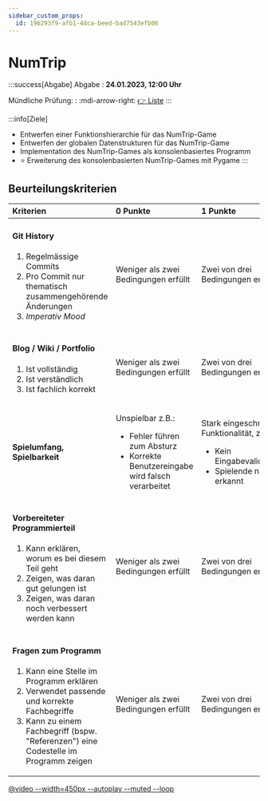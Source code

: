 ```yaml
---
sidebar_custom_props:
  id: 196293f9-afb1-4dca-beed-bad7543efb06
---
```


# NumTrip

:::success[Abgabe]
Abgabe
: **24.01.2023, 12:00 Uhr**

Mündliche Prüfung:
: :mdi-arrow-right: [👉 Liste](https://erzbe.sharepoint.com/:x:/r/sites/24EFInformatik/Freigegebene%20Dokumente/General/Numtrip-Pr%C3%BCfungsliste.xlsx?d=wd9ee8636912346d2b702249f2ad7f0bc&csf=1&web=1&e=Z48pUW)
:::

:::info[Ziele]
- Entwerfen einer Funktionshierarchie für das NumTrip-Game
- Entwerfen der globalen Datenstrukturen für das NumTrip-Game
- Implementation des NumTrip-Games als konsolenbasiertes Programm
- ⭐️ Erweiterung des konsolenbasierten NumTrip-Games mit Pygame
:::

## Beurteilungskriterien

<table>
<thead>
<tr>
<th align="left">Kriterien</th>
<th align="left">0 Punkte</th>
<th align="left">1 Punkte</th>
<th align="left">2 Punkte</th>
<th align="left">3 Punkte</th>
</tr>
</thead>
<tr>
<td align="left">


#### Git History
1. Regelmässige Commits
2. Pro Commit nur thematisch zusammengehörende Änderungen 
3. *Imperativ Mood* 

</td>
<td align="left">

Weniger als zwei Bedingungen erfüllt
</td>
<td align="left">

Zwei von drei Bedingungen 
erfüllt
</td>
<td align="left">Alle drei Bedingungen erfüllt, 
kleinere Mängel</td>
<td align="left">Alle drei Bedingungen sind vollständig erfüllt</td>
</tr>
<tr>
<td align="left">


#### Blog / Wiki / Portfolio
1. Ist vollständig
2. Ist verständlich
3. Ist fachlich korrekt

</td>
<td align="left">

Weniger als zwei Bedingungen erfüllt
</td>
<td align="left">

Zwei von drei Bedingungen 
erfüllt
</td>
<td align="left">Alle drei Bedingungen erfüllt, 
kleinere Mängel</td>
<td align="left">Alle drei Bedingungen sind vollständig erfüllt</td>
</tr>
<tr>
<td align="left">

#### Spielumfang, Spielbarkeit

</td>
<td align="left">

Unspielbar z.B.:
- Fehler führen zum 
Absturz
- Korrekte 
Benutzereingabe wird 
falsch verarbeitet

</td>
<td align="left">

Stark eingeschränkte 
Funktionalität, z.B.:
- Kein Eingabevalidierung
- Spielende nicht erkannt

</td>
<td align="left">

Leicht eingeschränkte 
Funktionalität:
- Felder auswählen (ohne 
Nachbarfelder)
- Eingabevalidierung
- Spielende erkannt

</td>
<td align="left">

Volle Funktionalität:
- Felder aufdecken (inkl. 
Nachbarfelder)
- Eingabevalidierung
- Spielende erkannt

</td>
</tr>
<tr>
<td align="left">

#### Vorbereiteter Programmierteil
1. Kann erklären, worum es bei diesem Teil geht
2. Zeigen, was daran gut gelungen ist
3. Zeigen, was daran noch verbessert werden kann

</td>
<td align="left">Weniger als zwei Bedingungen erfüllt</td>
<td align="left">Zwei von drei Bedingungen erfüllt</td>
<td align="left">Alle drei Bedingungen erfüllt, kleinere Mängel</td>
<td align="left">Alle drei Bedingungen sind vollständig erfüllt</td>
</tr>
<tr>
<td align="left">

#### Fragen zum Programm
1. Kann eine Stelle im Programm erklären
2. Verwendet passende und korrekte Fachbegriffe
3. Kann zu einem Fachbegriff (bspw. "Referenzen") eine Codestelle im Programm zeigen

</td>
<td align="left">Weniger als zwei Bedingungen erfüllt</td>
<td align="left">Zwei von drei Bedingungen erfüllt</td>
<td align="left">Alle drei Bedingungen erfüllt, kleinere Mängel</td>
<td align="left">Alle drei Bedingungen sind vollständig erfüllt</td>
</tr>
<tbody>
</tbody>
</table>

[@video --width=450px --autoplay --muted --loop](images/numtrip.mp4)
